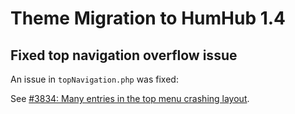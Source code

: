 # Theme Migration to HumHub 1.4

## Fixed top navigation overflow issue

An issue in `topNavigation.php` was fixed:

See [#3834: Many entries in the top menu crashing layout](https://github.com/humhub/humhub/issues/3834).

